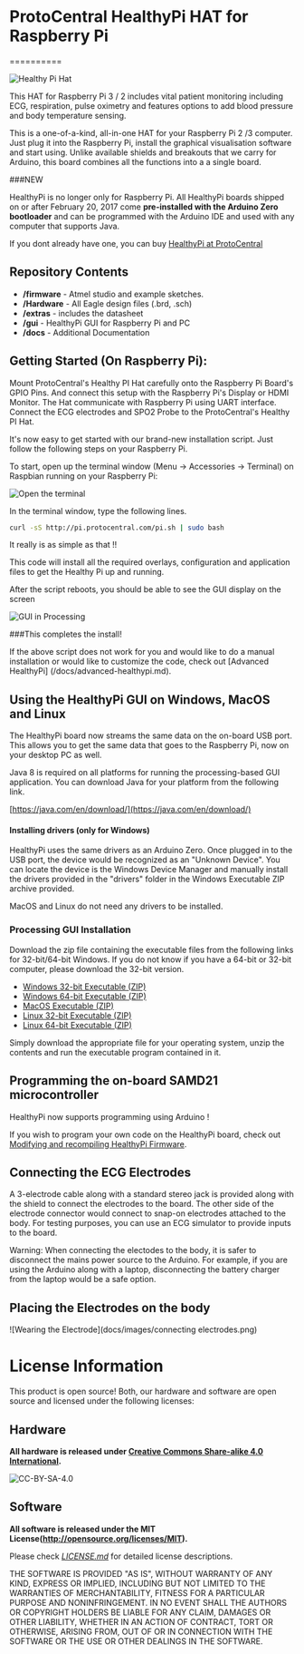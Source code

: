 # ProtoCentral HealthyPi HAT for Raspberry Pi
==========

![Healthy Pi Hat](docs/images/healthypi-hat.jpg)

This HAT for Raspberry Pi 3 / 2 includes vital patient monitoring including ECG, respiration, pulse oximetry and features options to add blood pressure and body temperature sensing.

This is a one-of-a-kind, all-in-one HAT for your Raspberry Pi 2 /3 computer. Just plug it into the Raspberry Pi, install the graphical visualisation software and start using. Unlike available shields and breakouts that we carry for Arduino, this board combines all the functions into a a single board.

###NEW

HealthyPi is no longer only for Raspberry Pi. All HealthyPi boards shipped on or after February 20, 2017 come **pre-installed with the Arduino Zero bootloader** and can be programmed with the Arduino IDE and used with any computer that supports Java. 

If you dont already have one, you can buy [HealthyPi at ProtoCentral](https://www.protocentral.com/healthypi)

Repository Contents
-------------------
* **/firmware** - Atmel studio  and example sketches.
* **/Hardware** - All Eagle design files (.brd, .sch)
* **/extras** - includes the datasheet
* **/gui** - HealthyPi GUI for Raspberry Pi and PC
* **/docs** - Additional Documentation

Getting Started (On Raspberry Pi):
----------------------------------

Mount ProtoCentral's Healthy PI Hat carefully onto the Raspberry Pi Board's GPIO Pins. And connect this setup with the Raspberry Pi's Display or HDMI Monitor. The Hat communicate with Raspberry Pi using UART interface. Connect the ECG electrodes and SPO2 Probe to the ProtoCentral's Healthy PI Hat.

It's now easy to get started with our brand-new installation script. Just follow the following steps on your Raspberry Pi.

To start, open up the terminal window (Menu -> Accessories -> Terminal) on Raspbian running on your Raspberry Pi:

![Open the terminal](docs/images/terminal.jpg)

In the terminal window, type the following lines. 

```bash
curl -sS http://pi.protocentral.com/pi.sh | sudo bash
```

It really is as simple as that !!

This code will install all the required overlays, configuration and application files to get the Healthy Pi up and running.

After the script reboots, you should be able to see the GUI display on the screen

![GUI in Processing](docs/images/healthypi-screen.png)

###This completes the install!

If the above script does not work for you and would like to do a manual installation or would like to customize the code, check out [Advanced HealthyPi] (/docs/advanced-healthypi.md).

Using the HealthyPi GUI on Windows, MacOS and Linux
---------------------------------------------------
The HealthyPi board now streams the same data on the on-board USB port. This allows you to get the same data that goes to the Raspberry Pi, now on your desktop PC as well. 

Java 8 is required on all platforms for running the processing-based GUI application. You can download Java for your platform from the following link.

[https://java.com/en/download/](https://java.com/en/download/)

#### Installing drivers (only for Windows)

HealthyPi uses the same drivers as an Arduino Zero. Once plugged in to the USB port, the device would be recognized as an "Unknown Device". You can locate the device is the Windows Device Manager and manually install the drivers provided in the "drivers" folder in the Windows Executable ZIP archive provided.

MacOS and Linux do not need any drivers to be installed.

### Processing GUI Installation

Download the zip file containing the executable files from the following links for 32-bit/64-bit Windows. If you do not know if you have a 64-bit or 32-bit computer, please download the 32-bit version.

* [Windows 32-bit Executable (ZIP)](https://github.com/Protocentral/HealthyPi/releases/download/v0.2/healthypi_gui_win32.zip)
* [Windows 64-bit Executable (ZIP)](https://github.com/Protocentral/HealthyPi/releases/download/v0.2/healthypi_gui_win64.zip)
* [MacOS Executable (ZIP)](https://github.com/Protocentral/HealthyPi/releases/download/v0.2/healthypi_gui_macos.zip)
* [Linux 32-bit Executable (ZIP)](https://github.com/Protocentral/HealthyPi/releases/download/v0.2/healthypi_gui_linux32.zip)
* [Linux 64-bit Executable (ZIP)](https://github.com/Protocentral/HealthyPi/releases/download/v0.2/healthypi_gui_linux64.zip)

Simply download the appropriate file for your operating system, unzip the contents and run the executable program contained in it. 

Programming the on-board SAMD21 microcontroller
--------------------------------------------------

HealthyPi now supports programming using Arduino ! 

If you wish to program your own code on the HealthyPi board, check out [Modifying and recompiling HealthyPi Firmware](/docs/recompiling-firmware.md).

Connecting the ECG Electrodes
------------------------------
 A 3-electrode cable along with a standard stereo jack is provided along with the shield to connect the electrodes to the  board. 
 The other side of the electrode connector would connect to snap-on electrodes attached to the body. For testing purposes,    you can use an ECG simulator to provide inputs to the board. 

 Warning:
 When connecting the electodes to the body, it is safer to disconnect the mains power source to the Arduino. For example, if  you are using the Arduino along with a laptop, disconnecting the battery charger from the laptop would be a safe option.
 
Placing the Electrodes on the body
---------------------------------
![Wearing the Electrode](docs/images/connecting electrodes.png)


License Information
===================

This product is open source! Both, our hardware and software are open source and licensed under the following licenses:

Hardware
---------

**All hardware is released under [Creative Commons Share-alike 4.0 International](http://creativecommons.org/licenses/by-sa/4.0/).**

![CC-BY-SA-4.0](https://i.creativecommons.org/l/by-sa/4.0/88x31.png)

Software
--------

**All software is released under the MIT License(http://opensource.org/licenses/MIT).**

Please check [*LICENSE.md*](LICENSE.md) for detailed license descriptions.

THE SOFTWARE IS PROVIDED "AS IS", WITHOUT WARRANTY OF ANY KIND, EXPRESS OR
IMPLIED, INCLUDING BUT NOT LIMITED TO THE WARRANTIES OF MERCHANTABILITY,
FITNESS FOR A PARTICULAR PURPOSE AND NONINFRINGEMENT. IN NO EVENT SHALL THE
AUTHORS OR COPYRIGHT HOLDERS BE LIABLE FOR ANY CLAIM, DAMAGES OR OTHER
LIABILITY, WHETHER IN AN ACTION OF CONTRACT, TORT OR OTHERWISE, ARISING FROM,
OUT OF OR IN CONNECTION WITH THE SOFTWARE OR THE USE OR OTHER DEALINGS IN THE
SOFTWARE.
